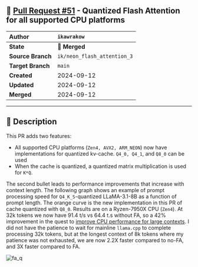 ## 🔀 [Pull Request #51](https://github.com/ikawrakow/ik_llama.cpp/pull/51) - Quantized Flash Attention for all supported CPU platforms

| **Author** | `ikawrakow` |
| :--- | :--- |
| **State** | 🔀 **Merged** |
| **Source Branch** | `ik/neon_flash_attention_3` |
| **Target Branch** | `main` |
| **Created** | 2024-09-12 |
| **Updated** | 2024-09-12 |
| **Merged** | 2024-09-12 |

---

## 📄 Description

This PR adds two features:
* All supported CPU platforms (`Zen4, AVX2, ARM_NEON`) now have implementations for quantized kv-cache. `Q4_0, Q4_1`, and `Q8_0` can be used
* When the cache is quantized, a quantized matrix multiplication is used for `K*Q`. 

The second bullet leads to performance improvements that increase with context length. The following graph shows an example of prompt processing speed for `Q4_K_S`-quantized LLaMA-3.1-8B as a function of prompt length. The orange curve is the new implementation in this PR of cache quantized with `Q8_0`. Results are on a Ryzen-7950X CPU (`Zen4`). At 32k tokens we now have 91.4 t/s vs 64.4 t.s without FA, so a 42% improvement in the quest to [improve CPU performance for large contexts](https://github.com/ikawrakow/ik_llama.cpp/discussions/25). I did not have the patience to wait for mainline `llama.cpp` to complete processing 32k tokens, but at the longest context of 8k tokens where my patience was not exhausted, we are now 2.2X faster compared to no-FA, and 3X faster compared to FA. 

![fa_q](https://github.com/user-attachments/assets/6a26d1ce-5fd2-4f54-87eb-3b8a5007f0bf)